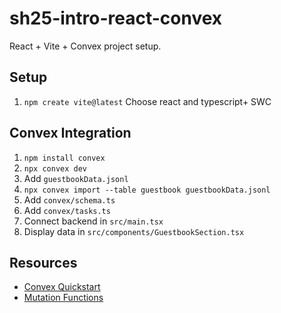 # sh25-intro-react-convex

React + Vite + Convex project setup.

## Setup

1. `npm create vite@latest`
Choose react and typescript+ SWC


## Convex Integration

1. `npm install convex`
2. `npx convex dev`
3. Add `guestbookData.jsonl`
4. `npx convex import --table guestbook guestbookData.jsonl`
5. Add `convex/schema.ts`
6. Add `convex/tasks.ts`
7. Connect backend in `src/main.tsx`
8. Display data in `src/components/GuestbookSection.tsx`

## Resources

- [Convex Quickstart](https://docs.convex.dev/quickstart/react)
- [Mutation Functions](https://docs.convex.dev/functions/mutation-functions)
